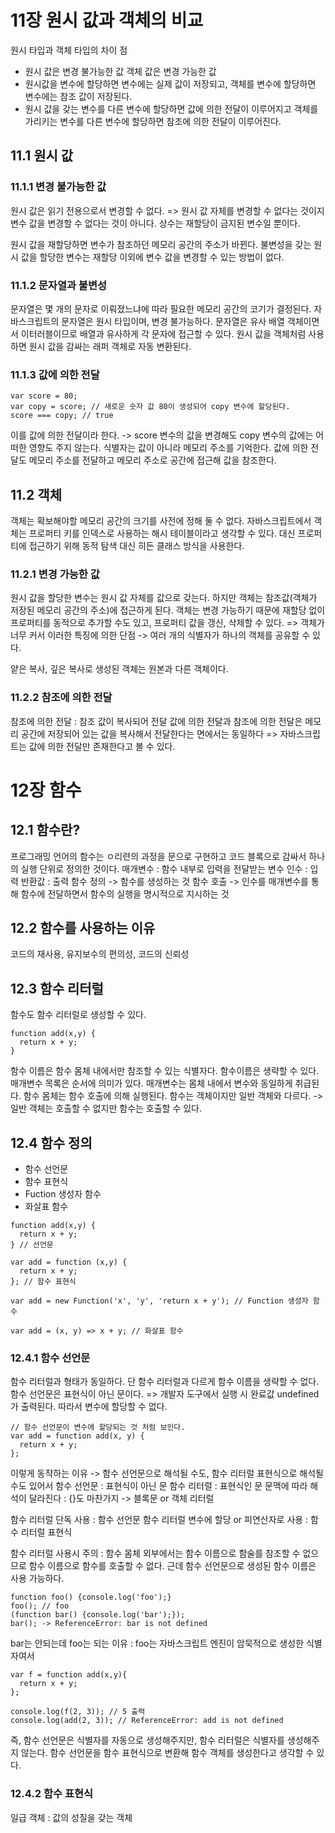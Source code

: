 # 11장 원시 값과 객체의 비교
원시 타입과 객체 타입의 차이 점
- 원시 값은 변경 불가능한 값 객체 값은 변경 가능한 값
- 원시값을 변수에 할당하면 변수에는 실제 값이 저장되고, 객체를 변수에 할당하면 변수에는 참조 값이 저장된다.
- 원시 값을 갖는 변수를 다른 변수에 할당하면 값에 의한 전달이 이루어지고 객체를 가리키는 변수를 다른 변수에 할당하면 참조에 의한 전달이 이루어진다.

## 11.1 원시 값
### 11.1.1 변경 불가능한 값
원시 값은 읽기 전용으로서 변경할 수 없다. => 원시 값 자체를 변경할 수 없다는 것이지 변수 값을 변경할 수 없다는 것이 아니다.
상수는 재할당이 금지된 변수일 뿐이다.

원시 값을 재할당하면 변수가 참조하던 메모리 공간의 주소가 바뀐다.
불변성을 갖는 원시 값을 할당한 변수는 재할당 이외에 변수 값을 변경할 수 있는 방법이 없다.

### 11.1.2 문자열과 불변성
문자열은 몇 개의 문자로 이뤄졌느냐에 따라 필요한 메모리 공간의 코기가 결정된다.
자바스크립트의 문자열은 원시 타입이며, 변경 불가능하다.
문자열은 유사 배열 객체이면서 이터러블이므로 배열과 유사하게 각 문자에 접근할 수 있다.
원시 값을 객체처럼 사용하면 원시 값을 감싸는 래퍼 객체로 자동 변환된다.

### 11.1.3 값에 의한 전달
```
var score = 80;
var copy = score; // 새로운 숫자 값 80이 생성되어 copy 변수에 할당된다.
score === copy; // true
```
이를 값에 의한 전달이라 한다. -> score 변수의 값을 변경해도 copy 변수의 값에는 어떠한 영향도 주지 않는다.
식별자는 값이 아니라 메모리 주소를 기억한다.
값에 의한 전달도 메모리 주소를 전달하고 메모리 주소로 공간에 접근해 값을 참조한다.

## 11.2 객체
객체는 확보해야할 메모리 공간의 크기를 사전에 정해 둘 수 없다.
자바스크립트에서 객체는 프로퍼티 키를 인덱스로 사용하는 해시 테이블이라고 생각할 수 있다.
대신 프로퍼티에 접근하기 위해 동적 탐색 대신 히든 클래스 방식을 사용한다.

### 11.2.1 변경 가능한 값
원시 값을 할당한 변수는 원시 값 자체를 값으로 갖는다. 하지만 객체는 참조값(객체가 저장된 메모리 공간의 주소)에 접근하게 된다.
객체는 변경 가능하기 때문에 재할당 없이 프로퍼티를 동적으로 추가할 수도 있고, 프로퍼티 값을 갱신, 삭제할 수 있다. => 객체가 너무 커서
이러한 특징에 의한 단점 -> 여러 개의 식별자가 하나의 객체를 공유할 수 있다.

얕은 복사, 깊은 복사로 생성된 객체는 원본과 다른 객체이다.

### 11.2.2 참조에 의한 전달
참조에 의한 전달 : 참조 값이 복사되어 전달
값에 의한 전달과 참조에 의한 전달은 메모리 공간에 저장되어 있는 값을 복사해서 전달한다는 면에서는 동일하다 => 자바스크립트는 값에 의한 전달만 존재한다고 볼 수 있다.

# 12장 함수
## 12.1 함수란?
프로그래밍 언어의 함수는 ㅇ리련의 과정을 문으로 구현하고 코드 블록으로 감싸서 하나의 실행 단위로 정의한 것이다.
매개변수 : 함수 내부로 입력을 전달받는 변수
인수 : 입력
반환값 : 출력
함수 정의 -> 함수를 생성하는 것
함수 호출 -> 인수를 매개변수를 통해 함수에 전달하면서 함수의 실행을 명시적으로 지시하는 것

## 12.2 함수를 사용하는 이유
코드의 재사용, 유지보수의 편의성, 코드의 신뢰성

## 12.3  함수 리터럴
함수도 함수 리터럴로 생성할 수 있다.
```
function add(x,y) {
  return x + y;
}
```
함수 이름은 함수 몸체 내에서만 참조할 수 있는 식별자다. 함수이름은 생략할 수 있다.
매개변수 목록은 순서에 의미가 있다. 매개변수는 몸체 내에서 변수와 동일하게 취급된다.
함수 몸체는 함수 호출에 의해 실행된다.
함수는 객체이지만 일반 객체와 다르다. -> 일반 객체는 호출할 수 없지만 함수는 호출할 수 있다.

## 12.4 함수 정의
- 함수 선언문
- 함수 표현식
- Fuction 생성자 함수
- 화살표 함수
```
function add(x,y) {
  return x + y;
} // 선언문

var add = function (x,y) {
  return x + y;
}; // 함수 표현식

var add = new Function('x', 'y', 'return x + y'); // Function 생성자 함수

var add = (x, y) => x + y; // 화살표 함수
```
### 12.4.1 함수 선언문
함수 리터럴과 형태가 동일하다. 단 함수 리터럴과 다르게 함수 이름을 생략할 수 없다.
함수 선언문은 표현식이 아닌 문이다. => 개발자 도구에서 실행 시 완료값 undefined가 출력된다.
따라서 변수에 할당할 수 없다.
```
// 함수 선언문이 변수에 할당되는 것 처럼 보인다.
var add = function add(x, y) {
  return x + y;
};
```
이렇게 동작하는 이유 -> 함수 선언문으로 해석될 수도, 함수 리터럴 표현식으로 해석될 수도 있어서
함수 선언문 : 표현식이 아닌 문
함수 리터럴 : 표현식인 문
문맥에 따라 해석이 달라진다 : {}도 마찬가지 -> 블록문 or 객체 리터럴

함수 리터럴 단독 사용 : 함수 선언문
함수 리터럴 변수에 할당 or 피연산자로 사용 : 함수 리터럴 표현식

함수 리터럴 사용시 주의 : 함수 몸체 외부에서는 함수 이름으로 함술를 참조할 수 없으므로 함수 이름으로 함수를 호출할 수 없다.
근데 함수 선언문으로 생성된 함수 이름은 사용 가능하다.
```
function foo() {console.log('foo');}
foo(); // foo
(function bar() {console.log('bar');});
bar(); -> ReferenceError: bar is not defined
```
bar는 안되는데 foo는 되는 이유 : foo는 자바스크립트 엔진이 암묵적으로 생성한 식별자여서
```
var f = function add(x,y){
  return x + y;
};

console.log(f(2, 3)); // 5 출력
console.log(add(2, 3)); // ReferenceError: add is not defined
```

즉, 함수 선언문은 식별자를 자동으로 생성해주지만, 함수 리터럴은 식별자를 생성해주지 않는다.
함수 선언문을 함수 표현식으로 변환해 함수 객체를 생성한다고 생각할 수 있다.

### 12.4.2 함수 표현식
일급 객체 : 값의 성질을 갖는 객체
